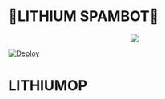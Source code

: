 # 👑LITHIUM SPAMBOT👑

<p align="center">
  <img src="https://telegra.ph/file/7cc7870ce754c2e7747a6.jpg">
</p>

[![Deploy](https://www.herokucdn.com/deploy/button.svg)](https://dashboard.heroku.com/new?template=https%3A%2F%2Fgithub.com%2FLithiumop30%2FLithium-Spam)

# LITHIUMOP 


